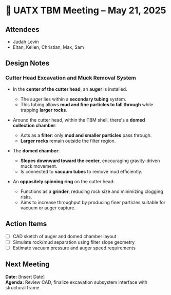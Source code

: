 # 📝 UATX TBM Meeting – May 21, 2025

## Attendees
- Judah Levin
- Eitan, Kellen, Christian, Max, Sam

## Design Notes

### Cutter Head Excavation and Muck Removal System

- In the **center of the cutter head**, an **auger** is installed.
  - The auger lies within a **secondary tubing** system.
  - This tubing allows **mud and fine particles to fall through** while trapping **larger rocks**.

- Around the cutter head, within the TBM shell, there's a **domed collection chamber**:
  - Acts as a **filter**: only **mud and smaller particles** pass through.
  - **Larger rocks** remain outside the filter region.

- The **domed chamber**:
  - **Slopes downward toward the center**, encouraging gravity-driven muck movement.
  - Is connected to **vacuum tubes** to remove mud efficiently.

- An **oppositely spinning ring** on the cutter head:
  - Functions as a **grinder**, reducing rock size and minimizing clogging risks.
  - Aims to increase throughput by producing finer particles suitable for vacuum or auger capture.

## Action Items
- [ ] CAD sketch of auger and domed chamber layout
- [ ] Simulate rock/mud separation using filter slope geometry
- [ ] Estimate vacuum pressure and auger speed requirements

## Next Meeting
**Date:** [Insert Date]  
**Agenda:** Review CAD, finalize excavation subsystem interface with structural frame
